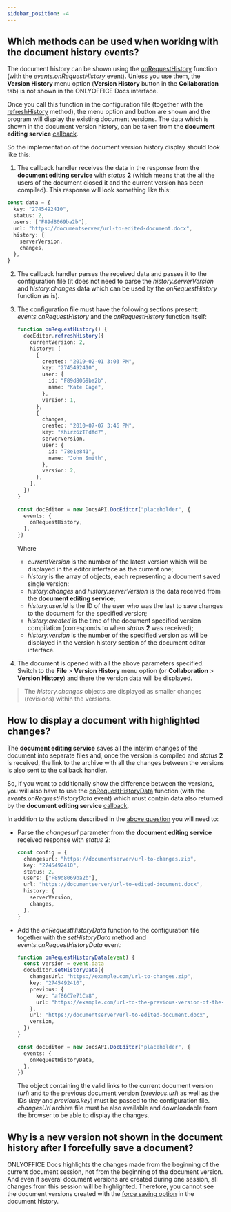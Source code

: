 ```yaml
---
sidebar_position: -4
---
```


## Which methods can be used when working with the document history events?

The document history can be shown using the [onRequestHistory](../../usage-api/config/Events.md#onrequesthistory) function (with the *events.onRequestHistory* event). Unless you use them, the **Version History** menu option (**Version History** button in the **Collaboration** tab) is not shown in the ONLYOFFICE Docs interface.

Once you call this function in the configuration file (together with the [refreshHistory](../../usage-api/methods.md#refreshhistory) method), the menu option and button are shown and the program will display the existing document versions. The data which is shown in the document version history, can be taken from the **document editing service** [callback](../../usage-api/callback-handler.md#status-2-3).

So the implementation of the document version history display should look like this:

1. The callback handler receives the data in the response from the **document editing service** with *status* **2** (which means that the all the users of the document closed it and the current version has been compiled). This response will look something like this:

``` ts
const data = {
  key: "2745492410",
  status: 2,
  users: ["F89d8069ba2b"],
  url: "https://documentserver/url-to-edited-document.docx",
  history: {
    serverVersion,
    changes,
  },
}
  ```

2. The callback handler parses the received data and passes it to the configuration file (it does not need to parse the *history.serverVersion* and *history.changes* data which can be used by the *onRequestHistory* function as is).

3. The configuration file must have the following sections present: *events.onRequestHistory* and the *onRequestHistory* function itself:

   ``` ts
   function onRequestHistory() {
     docEditor.refreshHistory({
       currentVersion: 2,
       history: [
         {
           created: "2019-02-01 3:03 PM",
           key: "2745492410",
           user: {
             id: "F89d8069ba2b",
             name: "Kate Cage",
           },
           version: 1,
         },
         {
           changes,
           created: "2010-07-07 3:46 PM",
           key: "Khirz6zTPdfd7",
           serverVersion,
           user: {
             id: "78e1e841",
             name: "John Smith",
           },
           version: 2,
         },
       ],
     })
   }
  
   const docEditor = new DocsAPI.DocEditor("placeholder", {
     events: {
       onRequestHistory,
     },
   })
   ```

   Where

   - *currentVersion* is the number of the latest version which will be displayed in the editor interface as the current one;
   - *history* is the array of objects, each representing a document saved single version:
    - *history.changes* and *history.serverVersion* is the data received from the **document editing service**;
    - *history.user.id* is the ID of the user who was the last to save changes to the document for the specified version;
    - *history.created* is the time of the document specified version compilation (corresponds to when *status* **2** was received);
    - *history.version* is the number of the specified version as will be displayed in the version history section of the document editor interface.

4. The document is opened with all the above parameters specified. Switch to the **File** > **Version History** menu option (or **Collaboration** > **Version History**) and there the version data will be displayed.

> The *history.changes* objects are displayed as smaller changes (revisions) within the versions.

## How to display a document with highlighted changes?

The **document editing service** saves all the interim changes of the document into separate files and, once the version is compiled and *status* **2** is received, the link to the archive with all the changes between the versions is also sent to the callback handler.

So, if you want to additionally show the difference between the versions, you will also have to use the [onRequestHistoryData](../../usage-api/config/Events.md#onrequesthistorydata) function (with the *events.onRequestHistoryData* event) which must contain data also returned by the **document editing service** [callback](../../usage-api/callback-handler.md#changeshistory).

In addition to the actions described in the [above question](#which-methods-can-be-used-when-working-with-the-document-history-events) you will need to:

- Parse the *changesurl* parameter from the **document editing service** received response with *status* **2**:

  ``` ts
  const config = {
    changesurl: "https://documentserver/url-to-changes.zip",
    key: "2745492410",
    status: 2,
    users: ["F89d8069ba2b"],
    url: "https://documentserver/url-to-edited-document.docx",
    history: {
      serverVersion,
      changes,
    },
  }
  ```

- Add the *onRequestHistoryData* function to the configuration file together with the *setHistoryData* method and *events.onRequestHistoryData* event:

  ``` ts
  function onRequestHistoryData(event) {
    const version = event.data
    docEditor.setHistoryData({
      changesUrl: "https://example.com/url-to-changes.zip",
      key: "2745492410",
      previous: {
        key: "af86C7e71Ca8",
        url: "https://example.com/url-to-the-previous-version-of-the-document.docx",
      },
      url: "https://documentserver/url-to-edited-document.docx",
      version,
    })
  }
  
  const docEditor = new DocsAPI.DocEditor("placeholder", {
    events: {
      onRequestHistoryData,
    },
  })
  ```

  The object containing the valid links to the current document version (*url*) and to the previous document version (*previous.url*) as well as the IDs (*key* and *previous.key*) must be passed to the configuration file. *changesUrl* archive file must be also available and downloadable from the browser to be able to display the changes.

## Why is a new version not shown in the document history after I forcefully save a document?

ONLYOFFICE Docs highlights the changes made from the beginning of the current document session, not from the beginning of the document version. And even if several document versions are created during one session, all changes from this session will be highlighted. Therefore, you cannot see the document versions created with the [force saving option](../../get-started/how-it-works/Saving%20file.md#force-saving) in the document history.
